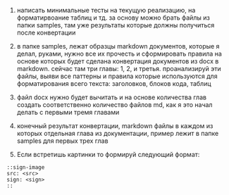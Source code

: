 1. написать минимальные тесты на текущую реализацию, 
на форматирвоание таблиц и тд. за основу можно брать файлы из папки samples, там уже результаты которые должны получиться после конвертации

2. в папке samples, лежат образцы markdown документов, которые я делал, руками, нужно все их прочесть и сформировать правила на основе которых будет сделана конвертация документов из docx в markdown.
сейчас там три главы: 1, 2, и третья. проанализируй эти файлы, выяви все паттерны и правила которые используются для форматирования всего текста: заголовков, блоков кода, таблиц

3. файл docx нужно будет вычитать и на основе количества глав создать соответственно количество файлов md, как я это начал делать с первыми тремя главами

4. конечный результат конвертации, markdown файлы в каждом из которых отдельная глава из документации, пример лежит в папке samples для первых трех глав

10. Если встретишь картинки то формируй следующий формат:

```
::sign-image
src: <src>
sign: <sign>
::
```